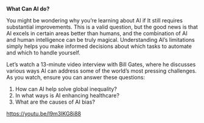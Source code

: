 **What Can AI do?**

You might be wondering why you’re learning about AI if It still requires substantial improvements. This is a valid question, but the good news is that AI excels in certain areas better than humans, and the combination of AI and human intelligence can be truly magical. Understanding AI’s limitations simply helps you make informed decisions about which tasks to automate and which to handle yourself.

Let’s watch a 13-minute video interview with Bill Gates, where he discusses various ways AI can address some of the world’s most pressing challenges. As you watch, ensure you can answer these questions:

1. How can AI help solve global inequality?
2. In what ways is AI enhancing healthcare?
3. What are the causes of AI bias?


https://youtu.be/l9m3IKG8i88

